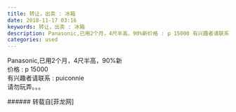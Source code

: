 ```yaml
---
title: 转让，出卖 : 冰箱
date: 2018-11-17 03:16
keywords: 转让，出卖 : 冰箱
description: Panasonic,已用2个月，4尺半高，90%新价格 : p 15000 有兴趣者请联系 : puiconnie请勿玩弄。。。
categories: used
---
```

<td class="t_f" id="postmessage_2294434">

Panasonic,已用2个月，4尺半高，90%新<br/>
价格 : p 15000 <br/>
有兴趣者请联系 : puiconnie<br/>
请勿玩弄。。。<br/>
<img alt="" border="0" class="zoom" data-cf-modified-88121f33838d7005cf35c1ea-="" file="http://www.flw.ph/data/appbyme/upload/image/201811/17/UxoPpajbwqll.jpg" id="aimg_JRqxv" lazyloadthumb="1" onclick="" onmouseover="" src="http://www.flw.ph/data/appbyme/upload/image/201811/17/UxoPpajbwqll.jpg"/><br/>
<img alt="" border="0" class="zoom" data-cf-modified-88121f33838d7005cf35c1ea-="" file="http://www.flw.ph/data/appbyme/upload/image/201811/17/BlOEFADd1YDy.jpg" id="aimg_ENgo5" lazyloadthumb="1" onclick="" onmouseover="" src="http://www.flw.ph/data/appbyme/upload/image/201811/17/BlOEFADd1YDy.jpg"/><br/>
</td>
###### 转载自[菲龙网]